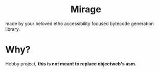 <h1 align="center">Mirage</h1>
made by your beloved etho
accessibility focused bytecode generation library.

# Why?
Hobby project, **this is not meant to replace objectweb's asm.**

